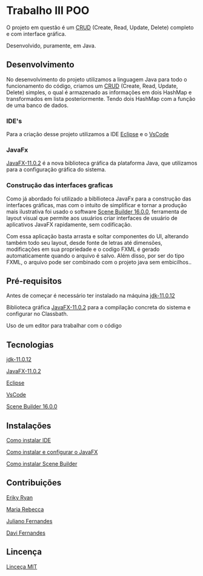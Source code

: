 # Trabalho III POO

O projeto em questão é um [CRUD](https://angelopublio.com.br/blog/crud) (Create, Read, Update, Delete) completo e com interface gráfica.

Desenvolvido, puramente, em Java.

## Desenvolvimento  
No desenvolvimento do projeto utilizamos a linguagem Java para todo o funcionamento do código, criamos um [CRUD](https://angelopublio.com.br/blog/crud) (Create, Read, Update, Delete) simples, o qual é armazenado as informações em dois HashMap e transformados em lista posteriormente. 
Tendo dois HashMap com a função de uma banco de dados.

### IDE's
Para a criação desse projeto utilizamos a IDE [Eclipse](https://www.eclipse.org/downloads/) e o [VsCode](https://code.visualstudio.com/download)

### JavaFx

[JavaFX-11.0.2](https://gluonhq.com/products/javafx/) é a nova biblioteca gráfica da plataforma Java, que utilizamos para a configuração gráfica do sistema.

### Construção das interfaces graficas

Como já abordado foi utilizado a bibllioteca JavaFx para a construção das interfaces gráficas, mas com o intuito de simplificar e tornar a produção mais ilustrativa foi usado o software [Scene Builder 16.0.0](https://gluonhq.com/products/scene-builder/), ferramenta de layout visual que permite aos usuários criar interfaces de usuário de aplicativos JavaFX rapidamente, sem codificação.

Com essa aplicação basta arrasta e soltar componentes do UI, alterando também todo seu layout, desde fonte de letras até dimensões, modificações em sua propriedade e o codigo FXML é gerado automaticamente quando o arquivo é salvo. Além disso, por ser do tipo FXML, o arquivo pode ser combinado com o projeto java sem embicilhos.. 

## Pré-requisitos

Antes de começar é necessário ter instalado na máquina
[jdk-11.0.12](https://www.oracle.com/br/java/technologies/javase-jdk11-downloads.html)

Biblioteca gráfica [JavaFX-11.0.2](https://gluonhq.com/products/javafx/) para a compilação concreta do sistema
e configurar no Classbath.

Uso de um editor para trabalhar com o código

## Tecnologias

[jdk-11.0.12](https://www.oracle.com/br/java/technologies/javase-jdk11-downloads.html)

[JavaFX-11.0.2](https://gluonhq.com/products/javafx/)

[Eclipse](https://www.eclipse.org/downloads/)

[VsCode](https://code.visualstudio.com/download) 

[Scene Builder 16.0.0](https://gluonhq.com/products/scene-builder/)

## Instalações
[Como instalar IDE](https://github.com/erikyryan/trabalho-de-poo/edit/main/instalacao/INSTALL.md)

[Como instalar e configurar o JavaFX](https://github.com/erikyryan/trabalho-de-poo/edit/main/instalacao/INSTALL.md)

[Como instalar Scene Builder](https://github.com/erikyryan/trabalho-de-poo/edit/main/instalacao/INSTALL.md)

## Contribuições 

[Eriky Ryan](https://github.com/erikyryan)

[Maria Rebecca](https://github.com/LopesRebecca)

[Juliano Fernandes](https://github.com/julianofernandesrp)

[Davi Fernandes](https://github.com/Davizex)

## Lincença

[Linceça MIT](https://github.com/erikyryan/trabalho-de-poo/blob/main/LICENSE)









  

